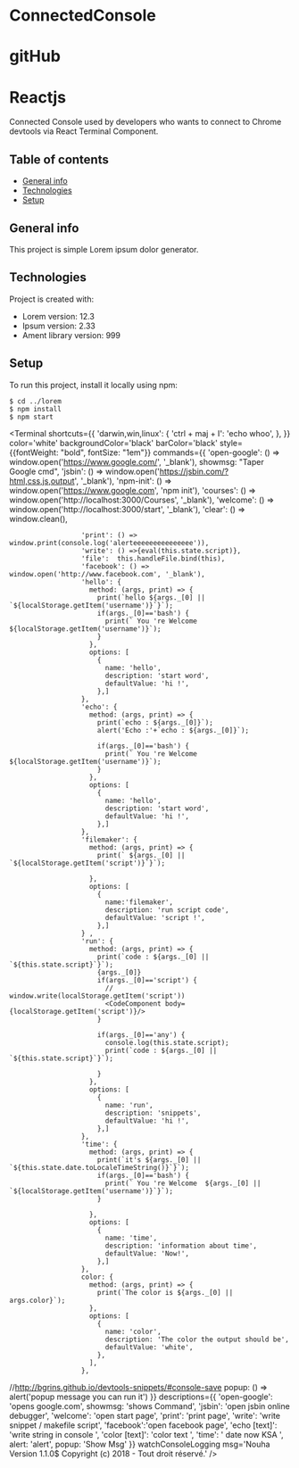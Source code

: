# ConnectedConsole
# gitHub
# Reactjs
Connected Console used by developers who wants to connect to Chrome devtools via React Terminal Component.
## Table of contents
* [General info](#general-info)
* [Technologies](#technologies)
* [Setup](#setup)

## General info
This project is simple Lorem ipsum dolor generator.
	
## Technologies
Project is created with:
* Lorem version: 12.3
* Ipsum version: 2.33
* Ament library version: 999
	
## Setup
To run this project, install it locally using npm:

```
$ cd ../lorem
$ npm install
$ npm start
```
 <Terminal
                    shortcuts={{
                      'darwin,win,linux': {
                        'ctrl + maj + I': 'echo whoo',
                      },
                    }}
                    color='white'
                    backgroundColor='black'
                    barColor='black'
                    style={{fontWeight: "bold", fontSize: "1em"}}
                    commands={{
                      'open-google': () => window.open('https://www.google.com/', '_blank'),
                      showmsg: "Taper Google cmd",
                      'jsbin': () => window.open('https://jsbin.com/?html,css,js,output', '_blank'),
                      'npm-init': () => window.open('https://www.google.com', 'npm init'),
                      'courses': () => window.open('http://localhost:3000/Courses', '_blank'),
                      'welcome': () => window.open('http://localhost:3000/start', '_blank'),
                      'clear': () => window.clean(),

                      'print': () => window.print(console.log('alerteeeeeeeeeeeeeee')),
                      'write': () =>{eval(this.state.script)},
                      'file':  this.handleFile.bind(this),
                      'facebook': () => window.open('http://www.facebook.com', '_blank'),
                      'hello': {
                        method: (args, print) => {
                          print(`hello ${args._[0] || `${localStorage.getItem('username')}`}`);
                          if(args._[0]=='bash') {
                            print(` You 're Welcome ${localStorage.getItem('username')}`);
                          }
                        },
                        options: [
                          {
                            name: 'hello',
                            description: 'start word',
                            defaultValue: 'hi !',
                          },]
                      },
                      'echo': {
                        method: (args, print) => {
                          print(`echo : ${args._[0]}`);
                          alert('Echo :'+`echo : ${args._[0]}`);

                          if(args._[0]=='bash') {
                            print(` You 're Welcome ${localStorage.getItem('username')}`);
                          }
                        },
                        options: [
                          {
                            name: 'hello',
                            description: 'start word',
                            defaultValue: 'hi !',
                          },]
                      },
                      'filemaker': {
                        method: (args, print) => {
                          print(` ${args._[0] || `${localStorage.getItem('script')}`}`);

                        },
                        options: [
                          {
                            name:'filemaker',
                            description: 'run script code',
                            defaultValue: 'script !',
                          },]
                      } ,
                      'run': {
                        method: (args, print) => {
                          print(`code : ${args._[0] || `${this.state.script}`}`);
                          {args._[0]}
                          if(args._[0]=='script') {
                            // window.write(localStorage.getItem('script'))
                            <CodeComponent body={localStorage.getItem('script')}/>
                          }

                          if(args._[0]=='any') {
                            console.log(this.state.script);
                            print(`code : ${args._[0] || `${this.state.script}`}`);

                          }
                        },
                        options: [
                          {
                            name: 'run',
                            description: 'snippets',
                            defaultValue: 'hi !',
                          },]
                      },
                      'time': {
                        method: (args, print) => {
                          print(`it's ${args._[0] || `${this.state.date.toLocaleTimeString()}`}`);
                          if(args._[0]=='bash') {
                            print(` You 're Welcome  ${args._[0] || `${localStorage.getItem('username')}`}`);
                          }

                        },
                        options: [
                          {
                            name: 'time',
                            description: 'information about time',
                            defaultValue: 'Now!',
                          },]
                      },
                      color: {
                        method: (args, print) => {
                          print(`The color is ${args._[0] || args.color}`);
                        },
                        options: [
                          {
                            name: 'color',
                            description: 'The color the output should be',
                            defaultValue: 'white',
                          },
                        ],
                      },

//http://bgrins.github.io/devtools-snippets/#console-save
                      popup: () => alert('popup message you can run it')
                    }}
                    descriptions={{
                      'open-google': 'opens google.com',
                      showmsg: 'shows Command',
                      'jsbin': 'open jsbin online debugger',
                      'welcome': 'open start page',
                      'print': 'print page',
                      'write': 'write snippet / makefile script',
                      'facebook':'open facebook page',
                      'echo [text]': 'write string in console ',
                      'color [text]': 'color text ',
                      'time': ' date now KSA ',
                      alert: 'alert',
                      popup: 'Show Msg'
                    }}
                    watchConsoleLogging
                    msg='Nouha Version 1.1.0$ Copyright (c) 2018 - Tout droit réservé.'
                  />
